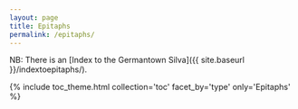 ```yaml
---
layout: page
title: Epitaphs
permalink: /epitaphs/
---
```


NB: There is an [Index to the Germantown Silva]({{ site.baseurl }}/indextoepitaphs/).

{% include toc_theme.html collection='toc' facet_by='type' only='Epitaphs' %}
